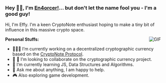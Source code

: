 ### Hey 👋🏽, I'm [En4orcer!](https://github.com/en4orcer)... but don't let the name fool you - I'm a good guy! 

Hi, I'm Effy. I'm a keen CryptoNote enthusiast hoping to make a tiny bit of influence in this massive crypto space.

<img align="right" alt="GIF" src="https://media.giphy.com/media/836HiJc7pgzy8iNXCn/giphy.gif" />
  
**Personal Stuffs:**

- 👨🏽‍💻 I’m currently working on a decentralized cryptographic currency based on the [CryptoNote Protocol](https://cryptonote.org/).
- 👯 🤝 I’m looking to collaborate on the cryptographic currency project.
- 🌱 I’m currently learning JS, Data Structures and Algorithms.
- 💬 Ask me about anything, I am happy to help.
- 🎮 Also exploring game development.

<br />
<br />
